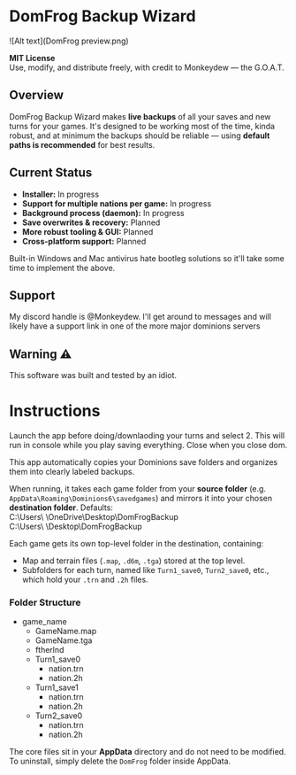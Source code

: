 # DomFrog Backup Wizard

![Alt text](DomFrog preview.png)

**MIT License**  
Use, modify, and distribute freely, with credit to Monkeydew — the G.O.A.T.

## Overview

DomFrog Backup Wizard makes **live backups** of all your saves and new turns for your games. It's designed to be working most of the time, kinda robust, and at minimum the backups should be reliable — using **default paths is recommended** for best results.

## Current Status

- **Installer:** In progress
- **Support for multiple nations per game:** In progress
- **Background process (daemon):** In progress
- **Save overwrites & recovery:** Planned
- **More robust tooling & GUI:** Planned
- **Cross-platform support:** Planned

Built-in Windows and Mac antivirus hate bootleg solutions so it'll take some time to implement the above.

## Support

My discord handle is @Monkeydew. I'll get around to messages and will likely have a support link in one of the more major dominions servers

## Warning ⚠️

This software was built and tested by an idiot.

# Instructions

Launch the app before doing/downlaoding your turns and select 2. This will run in console while you play saving everything. Close when you close dom.

This app automatically copies your Dominions save folders and organizes them into clearly labeled backups.

When running, it takes each game folder from your **source folder** (e.g. `AppData\Roaming\Dominions6\savedgames`) and mirrors it into your chosen **destination folder**. Defaults:  
C:\Users\ <user> \OneDrive\Desktop\DomFrogBackup  
C:\Users\ <user> \Desktop\DomFrogBackup

Each game gets its own top-level folder in the destination, containing:

- Map and terrain files (`.map`, `.d6m`, `.tga`) stored at the top level.
- Subfolders for each turn, named like `Turn1_save0`, `Turn2_save0`, etc., which hold your `.trn` and `.2h` files.

### Folder Structure

- game_name
  - GameName.map
  - GameName.tga
  - ftherlnd
  - Turn1_save0
    - nation.trn
    - nation.2h
  - Turn1_save1
    - nation.trn
    - nation.2h
  - Turn2_save0
    - nation.trn
    - nation.2h

The core files sit in your **AppData** directory and do not need to be modified.  
To uninstall, simply delete the `DomFrog` folder inside AppData.
